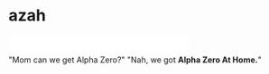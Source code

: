 # azah
![Chess Zoan Bunny](./doc/chess_zoan_bunny.gif?raw=true)  
"Mom can we get Alpha Zero?" "Nah, we got **Alpha Zero At Home.**"
